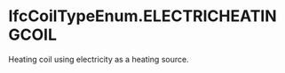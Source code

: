 IfcCoilTypeEnum.ELECTRICHEATINGCOIL
===================================
Heating coil using electricity as a heating source.



